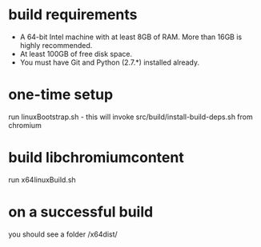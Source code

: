 
# build requirements

* A 64-bit Intel machine with at least 8GB of RAM. More than 16GB is highly recommended.
* At least 100GB of free disk space.
* You must have Git and Python (2.7.*) installed already.

# one-time setup

run linuxBootstrap.sh - this will invoke src/build/install-build-deps.sh from chromium

# build libchromiumcontent

run x64linuxBuild.sh

# on a successful build

you should see a folder /x64dist/

